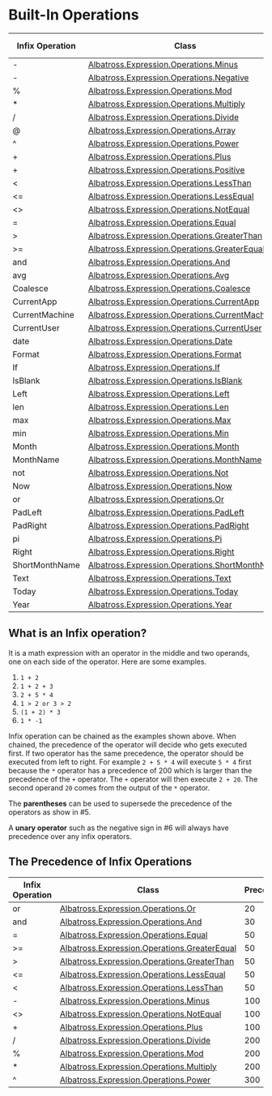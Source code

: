 # Built-In Operations
Infix Operation | Class | Operation Type
--- | --- | ---
- | [Albatross.Expression.Operations.Minus](xref:Albatross.Expression.Operations.Minus) | infix
- | [Albatross.Expression.Operations.Negative](xref:Albatross.Expression.Operations.Negative) | Unary
% | [Albatross.Expression.Operations.Mod](xref:Albatross.Expression.Operations.Mod) | infix
* | [Albatross.Expression.Operations.Multiply](xref:Albatross.Expression.Operations.Multiply) | infix
/ | [Albatross.Expression.Operations.Divide](xref:Albatross.Expression.Operations.Divide) | infix
@ | [Albatross.Expression.Operations.Array](xref:Albatross.Expression.Operations.Array) | Unary
^ | [Albatross.Expression.Operations.Power](xref:Albatross.Expression.Operations.Power) | infix
+ | [Albatross.Expression.Operations.Plus](xref:Albatross.Expression.Operations.Plus) | infix
+ | [Albatross.Expression.Operations.Positive](xref:Albatross.Expression.Operations.Positive) | Unary
< | [Albatross.Expression.Operations.LessThan](xref:Albatross.Expression.Operations.LessThan) | infix
<= | [Albatross.Expression.Operations.LessEqual](xref:Albatross.Expression.Operations.LessEqual) | infix
<> | [Albatross.Expression.Operations.NotEqual](xref:Albatross.Expression.Operations.NotEqual) | infix
= | [Albatross.Expression.Operations.Equal](xref:Albatross.Expression.Operations.Equal) | infix
> | [Albatross.Expression.Operations.GreaterThan](xref:Albatross.Expression.Operations.GreaterThan) | infix
>= | [Albatross.Expression.Operations.GreaterEqual](xref:Albatross.Expression.Operations.GreaterEqual) | infix
and | [Albatross.Expression.Operations.And](xref:Albatross.Expression.Operations.And) | infix
avg | [Albatross.Expression.Operations.Avg](xref:Albatross.Expression.Operations.Avg) | prefix
Coalesce | [Albatross.Expression.Operations.Coalesce](xref:Albatross.Expression.Operations.Coalesce) | prefix
CurrentApp | [Albatross.Expression.Operations.CurrentApp](xref:Albatross.Expression.Operations.CurrentApp) | prefix
CurrentMachine | [Albatross.Expression.Operations.CurrentMachine](xref:Albatross.Expression.Operations.CurrentMachine) | prefix
CurrentUser | [Albatross.Expression.Operations.CurrentUser](xref:Albatross.Expression.Operations.CurrentUser) | prefix
date | [Albatross.Expression.Operations.Date](xref:Albatross.Expression.Operations.Date) | prefix
Format | [Albatross.Expression.Operations.Format](xref:Albatross.Expression.Operations.Format) | prefix
If | [Albatross.Expression.Operations.If](xref:Albatross.Expression.Operations.If) | prefix
IsBlank | [Albatross.Expression.Operations.IsBlank](xref:Albatross.Expression.Operations.IsBlank) | prefix
Left | [Albatross.Expression.Operations.Left](xref:Albatross.Expression.Operations.Left) | prefix
len | [Albatross.Expression.Operations.Len](xref:Albatross.Expression.Operations.Len) | prefix
max | [Albatross.Expression.Operations.Max](xref:Albatross.Expression.Operations.Max) | prefix
min | [Albatross.Expression.Operations.Min](xref:Albatross.Expression.Operations.Min) | prefix
Month | [Albatross.Expression.Operations.Month](xref:Albatross.Expression.Operations.Month) | prefix
MonthName | [Albatross.Expression.Operations.MonthName](xref:Albatross.Expression.Operations.MonthName) | prefix
not | [Albatross.Expression.Operations.Not](xref:Albatross.Expression.Operations.Not) | prefix
Now | [Albatross.Expression.Operations.Now](xref:Albatross.Expression.Operations.Now) | prefix
or | [Albatross.Expression.Operations.Or](xref:Albatross.Expression.Operations.Or) | infix
PadLeft | [Albatross.Expression.Operations.PadLeft](xref:Albatross.Expression.Operations.PadLeft) | prefix
PadRight | [Albatross.Expression.Operations.PadRight](xref:Albatross.Expression.Operations.PadRight) | prefix
pi | [Albatross.Expression.Operations.Pi](xref:Albatross.Expression.Operations.Pi) | prefix
Right | [Albatross.Expression.Operations.Right](xref:Albatross.Expression.Operations.Right) | prefix
ShortMonthName | [Albatross.Expression.Operations.ShortMonthName](xref:Albatross.Expression.Operations.ShortMonthName) | prefix
Text | [Albatross.Expression.Operations.Text](xref:Albatross.Expression.Operations.Text) | prefix
Today | [Albatross.Expression.Operations.Today](xref:Albatross.Expression.Operations.Today) | prefix
Year | [Albatross.Expression.Operations.Year](xref:Albatross.Expression.Operations.Year) | prefix

## What is an **Infix operation**?
It is a math expression with an operator in the middle and two operands, one on each side of the operator.  Here are some examples.
1. `1 + 2`
1. `1 + 2 + 3 `
1. `2 + 5 * 4 `
1. `1 > 2 or 3 > 2 `
1. `(1 + 2) * 3 `
1. ` 1 * -1 `

Infix operation can be chained as the examples shown above.  When chained, the precedence of the operator will decide who gets executed first.  If two operator has the same precedence, the operator should be executed from left to right.  For example ``2 + 5 * 4`` will execute ``5 * 4`` first because the `*` operator has a precedence of 200 which is larger than the precedence of the `+` operator.  The `+` operator will then execute `2 + 20`.  The second operand `20` comes from the output of the `*` operator.

The **parentheses** can be used to supersede the precedence of the operators as show in #5.

A **unary operator** such as the negative sign in #6 will always have precedence over any infix operators.

## The Precedence of Infix Operations
Infix Operation | Class | Precedence
--- | --- | ---
or | [Albatross.Expression.Operations.Or](xref:Albatross.Expression.Operations.Or) | 20
and | [Albatross.Expression.Operations.And](xref:Albatross.Expression.Operations.And) | 30
= | [Albatross.Expression.Operations.Equal](xref:Albatross.Expression.Operations.Equal) | 50
>= | [Albatross.Expression.Operations.GreaterEqual](xref:Albatross.Expression.Operations.GreaterEqual) | 50
> | [Albatross.Expression.Operations.GreaterThan](xref:Albatross.Expression.Operations.GreaterThan) | 50
<= | [Albatross.Expression.Operations.LessEqual](xref:Albatross.Expression.Operations.LessEqual) | 50
< | [Albatross.Expression.Operations.LessThan](xref:Albatross.Expression.Operations.LessThan) | 50
- | [Albatross.Expression.Operations.Minus](xref:Albatross.Expression.Operations.Minus) | 100
<> | [Albatross.Expression.Operations.NotEqual](xref:Albatross.Expression.Operations.NotEqual) | 100
+ | [Albatross.Expression.Operations.Plus](xref:Albatross.Expression.Operations.Plus) | 100
/ | [Albatross.Expression.Operations.Divide](xref:Albatross.Expression.Operations.Divide) | 200
% | [Albatross.Expression.Operations.Mod](xref:Albatross.Expression.Operations.Mod) | 200
* | [Albatross.Expression.Operations.Multiply](xref:Albatross.Expression.Operations.Multiply) | 200
^ | [Albatross.Expression.Operations.Power](xref:Albatross.Expression.Operations.Power) | 300

